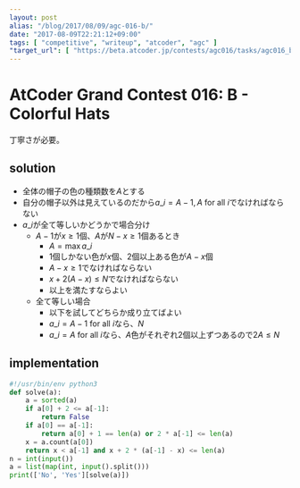 ```yaml
---
layout: post
alias: "/blog/2017/08/09/agc-016-b/"
date: "2017-08-09T22:21:12+09:00"
tags: [ "competitive", "writeup", "atcoder", "agc" ]
"target_url": [ "https://beta.atcoder.jp/contests/agc016/tasks/agc016_b" ]
---
```


# AtCoder Grand Contest 016: B - Colorful Hats

丁寧さが必要。

## solution

-   全体の帽子の色の種類数を$A$とする
-   自分の帽子以外は見えているのだから$a\_i = A-1, A$ for all $i$でなければならない
-   $a\_i$が全て等しいかどうかで場合分け
    -   $A-1$が$x \ge 1$個、$A$が$N - x \ge 1$個あるとき
        -   $A = \max a\_i$
        -   $1$個しかない色が$x$個、$2$個以上ある色が$A - x$個
        -   $A - x \ge 1$でなければならない
        -   $x + 2(A - x) \le N$でなければならない
        -   以上を満たすならよい
    -   全て等しい場合
        -   以下を試してどちらか成り立てばよい
        -   $a\_i = A - 1$ for all $i$なら、$N$
        -   $a\_i = A$ for all $i$なら、$A$色がそれぞれ$2$個以上ずつあるので$2A \le N$

## implementation

``` python
#!/usr/bin/env python3
def solve(a):
    a = sorted(a)
    if a[0] + 2 <= a[-1]:
        return False
    if a[0] == a[-1]:
        return a[0] + 1 == len(a) or 2 * a[-1] <= len(a)
    x = a.count(a[0])
    return x < a[-1] and x + 2 * (a[-1] - x) <= len(a)
n = int(input())
a = list(map(int, input().split()))
print(['No', 'Yes'][solve(a)])
```
